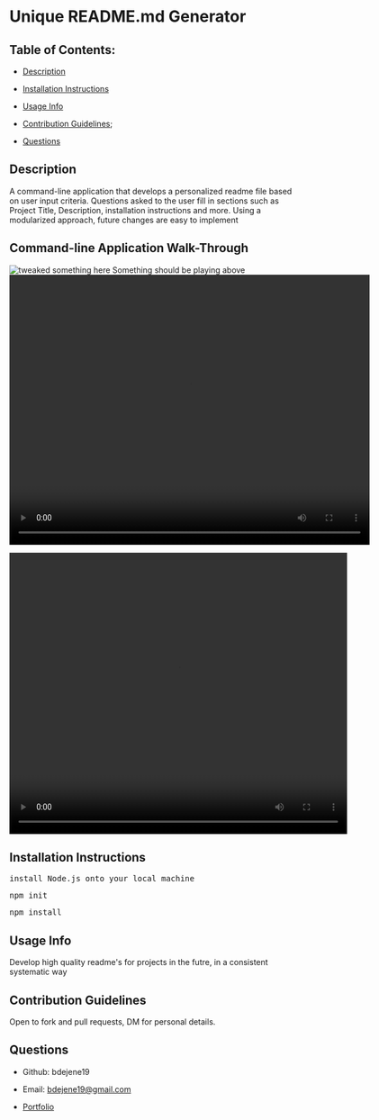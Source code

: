 # Unique README.md Generator 

  ## Table of Contents:

  * [Description](#description)</a>

  * [Installation Instructions](#installation-instructions)

  * [Usage Info](#usage-info)

  * [Contribution Guidelines](#contribution-guidelines);

  * [Questions](#questions)

  ## Description

  A command-line application that develops a personalized readme file based on user input criteria. Questions asked to the user fill in sections such as Project Title, Description, installation instructions and more. Using a modularized approach, future changes are easy to implement

  ## Command-line Application Walk-Through 

![tweaked something here](https://drive.google.com/file/d/1H2jIGikta66mgiPwZZvmsA0t_lmCsLnj/edit)
Something should be playing above
<video src="https://drive.google.com/file/d/1H2jIGikta66mgiPwZZvmsA0t_lmCsLnj/preview" width="640" height="480" autoplay allowfullscreen loop></video>

<video src="https://drive.google.com/file/d/1H2jIGikta66mgiPwZZvmsA0t_lmCsLnj/preview" style="width: 600; height: 500" autoplay allowfullscreen loop></video>


  ## Installation Instructions

    
<pre>install Node.js onto your local machine</pre>

<pre>npm init</pre>

<pre>npm install</pre>


  ## Usage Info
Develop high quality readme's for projects in the futre, in a consistent systematic way
    


  ## Contribution Guidelines
Open to fork and pull requests, DM for personal details.


  ## Questions

  * Github: bdejene19

  * Email: bdejene19@gmail.com

  * [Portfolio](https://bdejene19.github.io/updatedPortfolio/)
 
  

  

